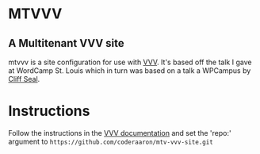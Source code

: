 # MTVVV
## A Multitenant VVV site
mtvvv is a site configuration for use with [VVV](https://varyingvagrantvagrants.org/).  It's based off the talk I gave at WordCamp St. Louis which in turn was based on a talk a WPCampus by [Cliff Seal](https://www.youtube.com/watch?v=88cMYrr4-5o).
# Instructions
Follow the instructions in the [VVV documentation](https://varyingvagrantvagrants.org/) and set the 'repo:' argument to `https://github.com/coderaaron/mtv-vvv-site.git`
